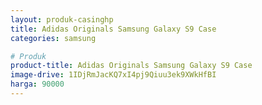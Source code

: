 ```yaml
---
layout: produk-casinghp
title: Adidas Originals Samsung Galaxy S9 Case
categories: samsung

# Produk
product-title: Adidas Originals Samsung Galaxy S9 Case
image-drive: 1IDjRmJacKQ7xI4pj9Qiuu3ek9XWkHfBI
harga: 90000
---
```

